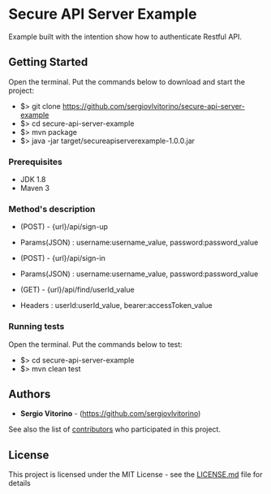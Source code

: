 # Secure API Server Example
Example built with the intention show how to authenticate Restful API.

## Getting Started
Open the terminal. Put the commands below to download and start the project:
* $> git clone https://github.com/sergiovlvitorino/secure-api-server-example
* $> cd secure-api-server-example
* $> mvn package
* $> java -jar target/secureapiserverexample-1.0.0.jar

### Prerequisites
* JDK 1.8
* Maven 3

### Method's description
* (POST) - {url}/api/sign-up
* Params(JSON) : username:username_value, password:password_value

* (POST) - {url}/api/sign-in
* Params(JSON) : username:username_value, password:password_value

* (GET) - {url}/api/find/userId_value
* Headers : userId:userId_value, bearer:accessToken_value

### Running tests
Open the terminal. Put the commands below to test:
* $> cd secure-api-server-example
* $> mvn clean test

## Authors

* **Sergio Vitorino** - (https://github.com/sergiovlvitorino)

See also the list of [contributors](https://github.com/sergiovlvitorino/secure-api-server-example/contributors) who participated in this project.

## License

This project is licensed under the MIT License - see the [LICENSE.md](LICENSE.md) file for details
